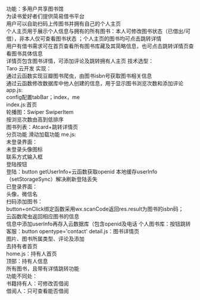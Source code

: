 功能：多用户共享图书馆  
    为读书爱好者们提供简易借书平台  
    用户可以自助扫码上传图书并拥有自己的个人主页  
    个人主页用于展示个人信息与拥有的所有图书：本人可修改图书状态（已借出/可借），非本人仅可查看图书状态 ；个人主页的图书均可点击跳转详情  
    用户有借书需求可在首页查看所有图书库藏及其简略信息，也可点击跳转详情页查看图书具体信息  
    详情页包含图书详情，可添加评论及跳转拥有人主页
技术选型：  
    Taro 
    云开发 
实现：  
    通过云函数实现豆瓣图书爬虫，由图书isbn号获取图书相关信息  
    通过云函数修改数据库中他人创建的信息，用于显示图书浏览次数和添加评论
    app.js:  
        config配置tabBar；index，me  
    index.js:首页  
        轮播图：Swiper SwiperItem  
        按浏览次数由高到低排序  
        图书列表：Atcard+跳转详情页  
            分页功能
            滑动加载功能
    me.js:  
        未登录界面：  
        未登录头像图标  
        联系方式输入框  
        登陆按钮  
            登陆：button getUserInfo+云函数获取openid
            本地缓存userInfo（setStorageSync）解决刷新登陆丢失  
        已登录界面：  
        头像，微信名  
        扫码添加图书：  
            button+onClick绑定函数采用wx.scanCode返回res.result为图书的isbn码；  
            云函数爬虫返回相应图书的信息  
            信息中添加userInfo再存入云数据库（包含openid及电话
        个人图书库：按钮跳转
        客服：button opentype='contact'
    detail.js：图书详情页  
        图片、图书所属类型、评论及添加  
        去持有者首页  
    home.js：持有人首页  
        顶部：持有人信息  
        所有图书，且带有详情跳转功能  
        功能不同处：  
            书籍持有人：可修改否借阅  
            借阅人：只可查看能否借阅  

